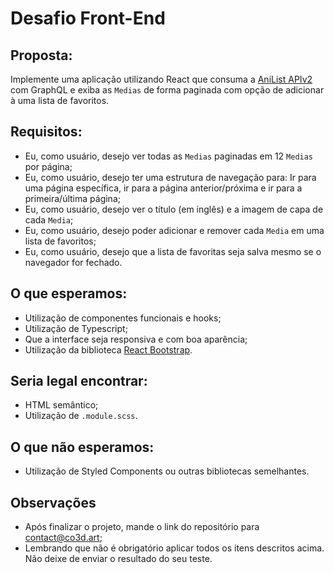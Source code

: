 # Desafio Front-End

## Proposta:

Implemente uma aplicação utilizando React que consuma a [AniList APIv2](https://anilist.gitbook.io/anilist-apiv2-docs) com GraphQL e exiba as `Medias` de forma paginada com opção de adicionar à uma lista de favoritos.

## Requisitos:

- Eu, como usuário, desejo ver todas as `Medias` paginadas em 12 `Medias` por página;
- Eu, como usuário, desejo ter uma estrutura de navegação para: Ir para uma página específica, ir para a página anterior/próxima e ir para a primeira/última página;
- Eu, como usuário, desejo ver o título (em inglês) e a imagem de capa de cada `Media`;
- Eu, como usuário, desejo poder adicionar e remover cada `Media` em uma lista de favoritos;
- Eu, como usuário, desejo que a lista de favoritas seja salva mesmo se o navegador for fechado.

## O que esperamos:

- Utilização de componentes funcionais e hooks;
- Utilização de Typescript;
- Que a interface seja responsiva e com boa aparência;
- Utilização da biblioteca [React Bootstrap](https://react-bootstrap.github.io/).

## Seria legal encontrar:

- HTML semântico;
- Utilização de `.module.scss`.

## O que não esperamos:

- Utilização de Styled Components ou outras bibliotecas semelhantes.

## Observações

- Após finalizar o projeto, mande o link do repositório para contact@co3d.art;
- Lembrando que não é obrigatório aplicar todos os itens descritos acima. Não deixe de enviar o resultado do seu teste.
